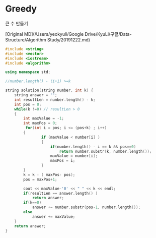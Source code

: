 # Greedy

큰 수 만들기

[Original MD](/Users/yeokyuli/Google Drive/KyuLi/구글/Data-Structure/Algorithm Study/20191222.md)



```c++
#include <string>
#include <vector>
#include <iostream>
#include <algorithm>

using namespace std;

//number.length() - (i+1) >=k

string solution(string number, int k) {
    string answer = "";
    int resultLen = number.length() - k;
    int pos = 0;
    while(k !=0) // resultLen > 0
    {
        int maxValue = -1;
        int maxPos = 0;
         for(int i = pos; i <= (pos+k) ; i++)
        {
                if (maxValue < number[i] ) 
                {
                    if(number.length() - i == k && pos==0) 
                        return number.substr(k, number.length());
                    maxValue = number[i];
                    maxPos = i;
                }
        }
        k = k - ( maxPos- pos);
        pos = maxPos+1;

        cout << maxValue-'0' << " " << k << endl;
        if(resultLen == answer.length() )
            return answer;
        if(k==0)
            answer += number.substr(pos-1, number.length());
        else
            answer += maxValue;  
    }
    return answer;
}
```









```c++

```



```c++

```



```c++

```

